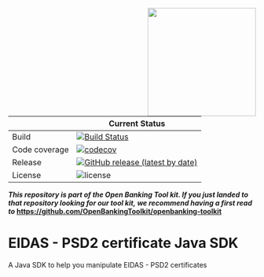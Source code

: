[<img src="https://raw.githubusercontent.com/ForgeRock/forgerock-logo-dev/master/Logo-fr-dev.png" align="right" width="220px"/>](https://developer.forgerock.com/)

| |Current Status|
|---|---|
|Build|[![Build Status](https://img.shields.io/endpoint.svg?url=https%3A%2F%2Factions-badge.atrox.dev%2FOpenBankingToolkit%2Feidas-psd2-sdk%2Fbadge%3Fref%3Dmaster&style=flat)](https://actions-badge.atrox.dev/OpenBankingToolkit/eidas-psd2-sdk/goto?ref=master)|
|Code coverage|[![codecov](https://codecov.io/gh/OpenBankingToolKit/eidas-psd2-sdk/branch/master/graph/badge.svg)](https://codecov.io/gh/OpenBankingToolkit/eidas-psd2-sdk)
|Release|[![GitHub release (latest by date)](https://img.shields.io/github/v/release/OpenBankingToolkit/eidas-psd2-sdk.svg)](https://img.shields.io/github/v/release/OpenBankingToolkit/eidas-psd2-sdk)
|License|![license](https://img.shields.io/github/license/ACRA/acra.svg)|

**_This repository is part of the Open Banking Tool kit. If you just landed to that repository looking for our tool kit,_
_we recommend having a first read to_ https://github.com/OpenBankingToolkit/openbanking-toolkit**

# EIDAS - PSD2 certificate Java SDK
A Java SDK to help you manipulate EIDAS - PSD2 certificates
